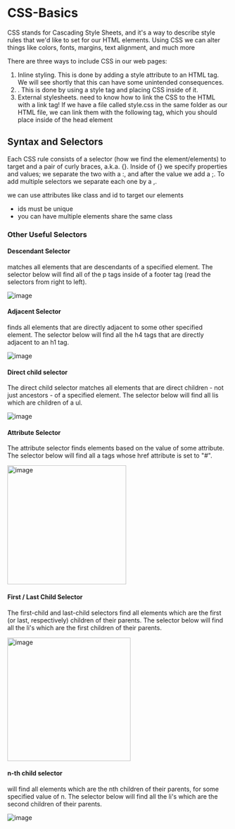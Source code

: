 # CSS-Basics

CSS stands for Cascading Style Sheets, and it's a way to describe style rules that we'd like to set for our HTML elements. Using CSS we can alter things like colors, fonts, margins, text alignment, and much more

There are three ways to include CSS in our web pages:
1. Inline styling. This is done by adding a style attribute to an HTML tag. We will see shortly that this can have some unintended consequences.
2. <style></style>. This is done by using a style tag and placing CSS inside of it.
3. External stylesheets. need to know how to link the CSS to the HTML with a link tag! If we have a file called style.css in the same folder as our HTML file, we can link them with the following tag, which you should place inside of the head element
<!-- <link rel="stylesheet" href="style.css"> -->

## Syntax and Selectors

Each CSS rule consists of a selector (how we find the element/elements) to target and a pair of curly braces, a.k.a. {}. Inside of {} we specify properties and values; we separate the two with a :, and after the value we add a ;. To add multiple selectors we separate each one by a ,. 

we can use attributes like class and id to target our elements
- ids must be unique
- you can have multiple elements share the same class

### Other Useful Selectors

#### Descendant Selector
matches all elements that are descendants of a specified element. The selector below will find all of the p tags inside of a footer tag (read the selectors from right to left).

![image](https://user-images.githubusercontent.com/101606295/215228312-2da8cdbf-fb4a-4e16-b2e4-4d538a39b87a.png)

#### Adjacent Selector
finds all elements that are directly adjacent to some other specified element. The selector below will find all the h4 tags that are directly adjacent to an h1 tag.

![image](https://user-images.githubusercontent.com/101606295/215228638-15b3958a-ea5e-46b8-af0a-0ab699f8a64e.png)

#### Direct child selector
The direct child selector matches all elements that are direct children - not just ancestors - of a specified element. The selector below will find all lis which are children of a ul.

![image](https://user-images.githubusercontent.com/101606295/215230084-5c0d4809-bbec-448a-bbf5-2d091a6ea0ce.png)

#### Attribute Selector
The attribute selector finds elements based on the value of some attribute. The selector below will find all a tags whose href attribute is set to "#".

<img width="270" alt="image" src="https://user-images.githubusercontent.com/101606295/215230242-5c4b74a5-0dea-4449-b216-ceb250c5bfe5.png">

#### First / Last Child Selector
The first-child and last-child selectors find all elements which are the first (or last, respectively) children of their parents. The selector below will find all the li's which are the first children of their parents.

<img width="280" alt="image" src="https://user-images.githubusercontent.com/101606295/215230282-aa3192fc-1c57-4ff0-8263-40fbad30abed.png">

#### n-th child selector
will find all elements which are the nth children of their parents, for some specified value of n. The selector below will find all the li's which are the second children of their parents.

![image](https://user-images.githubusercontent.com/101606295/215230368-59d93a0a-8ad7-4fa0-a487-3b969cc284c7.png)










